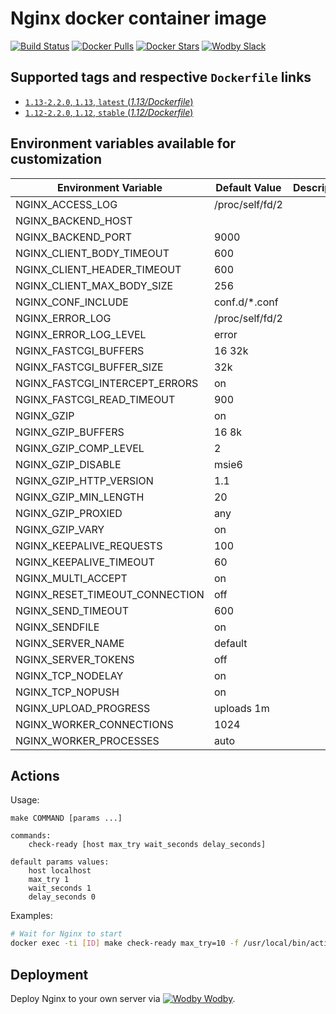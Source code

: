 # Nginx docker container image

[![Build Status](https://travis-ci.org/wodby/nginx.svg?branch=master)](https://travis-ci.org/wodby/nginx)
[![Docker Pulls](https://img.shields.io/docker/pulls/wodby/nginx.svg)](https://hub.docker.com/r/wodby/nginx)
[![Docker Stars](https://img.shields.io/docker/stars/wodby/nginx.svg)](https://hub.docker.com/r/wodby/nginx)
[![Wodby Slack](http://slack.wodby.com/badge.svg)](http://slack.wodby.com)

## Supported tags and respective `Dockerfile` links

- [`1.13-2.2.0`, `1.13`, `latest` (*1.13/Dockerfile*)](https://github.com/wodby/nginx/tree/master/1.13/Dockerfile)
- [`1.12-2.2.0`, `1.12`, `stable` (*1.12/Dockerfile*)](https://github.com/wodby/nginx/tree/master/1.12/Dockerfile)

## Environment variables available for customization

| Environment Variable | Default Value | Description |
| -------------------- | ------------- | ----------- |
| NGINX_ACCESS_LOG               | /proc/self/fd/2       | |
| NGINX_BACKEND_HOST             |                       | |
| NGINX_BACKEND_PORT             | 9000                  | |
| NGINX_CLIENT_BODY_TIMEOUT      | 600                   | |
| NGINX_CLIENT_HEADER_TIMEOUT    | 600                   | |
| NGINX_CLIENT_MAX_BODY_SIZE     | 256                   | |
| NGINX_CONF_INCLUDE             | conf.d/*.conf         | |
| NGINX_ERROR_LOG                | /proc/self/fd/2       | |    
| NGINX_ERROR_LOG_LEVEL          | error                 | |
| NGINX_FASTCGI_BUFFERS          | 16 32k                | |
| NGINX_FASTCGI_BUFFER_SIZE      | 32k                   | |
| NGINX_FASTCGI_INTERCEPT_ERRORS | on                    | |
| NGINX_FASTCGI_READ_TIMEOUT     | 900                   | |
| NGINX_GZIP                     | on                    | |
| NGINX_GZIP_BUFFERS             | 16 8k                 | |
| NGINX_GZIP_COMP_LEVEL          | 2                     | |
| NGINX_GZIP_DISABLE             | msie6                 | |
| NGINX_GZIP_HTTP_VERSION        | 1.1                   | |
| NGINX_GZIP_MIN_LENGTH          | 20                    | |
| NGINX_GZIP_PROXIED             | any                   | |
| NGINX_GZIP_VARY                | on                    | |
| NGINX_KEEPALIVE_REQUESTS       | 100                   | |
| NGINX_KEEPALIVE_TIMEOUT        | 60                    | |
| NGINX_MULTI_ACCEPT             | on                    | |
| NGINX_RESET_TIMEOUT_CONNECTION | off                   | |
| NGINX_SEND_TIMEOUT             | 600                   | |
| NGINX_SENDFILE                 | on                    | |
| NGINX_SERVER_NAME              | default               | |
| NGINX_SERVER_TOKENS            | off                   | |
| NGINX_TCP_NODELAY              | on                    | |
| NGINX_TCP_NOPUSH               | on                    | |
| NGINX_UPLOAD_PROGRESS          | uploads 1m            | |
| NGINX_WORKER_CONNECTIONS       | 1024                  | |
| NGINX_WORKER_PROCESSES         | auto                  | |

## Actions

Usage:
```
make COMMAND [params ...]

commands:
    check-ready [host max_try wait_seconds delay_seconds]
 
default params values:
    host localhost
    max_try 1
    wait_seconds 1
    delay_seconds 0
```

Examples:

```bash
# Wait for Nginx to start
docker exec -ti [ID] make check-ready max_try=10 -f /usr/local/bin/actions.mk
```

## Deployment

Deploy Nginx to your own server via [![Wodby](https://www.google.com/s2/favicons?domain=wodby.com) Wodby](https://wodby.com).
